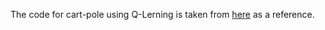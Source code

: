 The code for cart-pole using Q-Lerning is taken from [here](https://www.analyticsvidhya.com/blog/2017/01/introduction-to-reinforcement-learning-implementation/) as a reference.
